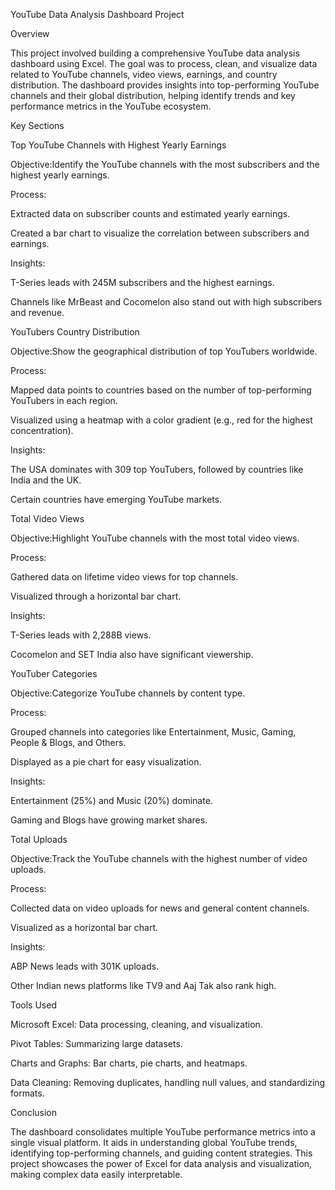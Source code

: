 YouTube Data Analysis Dashboard Project

Overview

This project involved building a comprehensive YouTube data analysis dashboard using Excel. The goal was to process, clean, and visualize data related to YouTube channels, video views, earnings, and country distribution. The dashboard provides insights into top-performing YouTube channels and their global distribution, helping identify trends and key performance metrics in the YouTube ecosystem.

Key Sections

Top YouTube Channels with Highest Yearly Earnings

Objective:Identify the YouTube channels with the most subscribers and the highest yearly earnings.

Process:

Extracted data on subscriber counts and estimated yearly earnings.

Created a bar chart to visualize the correlation between subscribers and earnings.

Insights:

T-Series leads with 245M subscribers and the highest earnings.

Channels like MrBeast and Cocomelon also stand out with high subscribers and revenue.

YouTubers Country Distribution

Objective:Show the geographical distribution of top YouTubers worldwide.

Process:

Mapped data points to countries based on the number of top-performing YouTubers in each region.

Visualized using a heatmap with a color gradient (e.g., red for the highest concentration).

Insights:

The USA dominates with 309 top YouTubers, followed by countries like India and the UK.

Certain countries have emerging YouTube markets.

Total Video Views

Objective:Highlight YouTube channels with the most total video views.

Process:

Gathered data on lifetime video views for top channels.

Visualized through a horizontal bar chart.

Insights:

T-Series leads with 2,288B views.

Cocomelon and SET India also have significant viewership.

YouTuber Categories

Objective:Categorize YouTube channels by content type.

Process:

Grouped channels into categories like Entertainment, Music, Gaming, People & Blogs, and Others.

Displayed as a pie chart for easy visualization.

Insights:

Entertainment (25%) and Music (20%) dominate.

Gaming and Blogs have growing market shares.

Total Uploads

Objective:Track the YouTube channels with the highest number of video uploads.

Process:

Collected data on video uploads for news and general content channels.

Visualized as a horizontal bar chart.

Insights:

ABP News leads with 301K uploads.

Other Indian news platforms like TV9 and Aaj Tak also rank high.

Tools Used

Microsoft Excel: Data processing, cleaning, and visualization.

Pivot Tables: Summarizing large datasets.

Charts and Graphs: Bar charts, pie charts, and heatmaps.

Data Cleaning: Removing duplicates, handling null values, and standardizing formats.

Conclusion

The dashboard consolidates multiple YouTube performance metrics into a single visual platform. It aids in understanding global YouTube trends, identifying top-performing channels, and guiding content strategies. This project showcases the power of Excel for data analysis and visualization, making complex data easily interpretable.

